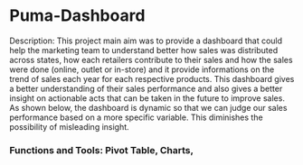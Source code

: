 # Puma-Dashboard
Description: This project main aim was to provide a dashboard that could help the marketing team to understand better how sales was distributed across states, how each retailers contribute to their sales and how the sales were done (online, outlet or in-store) and it provide informations on the trend of sales each year for each respective products. This dashboard gives a better understanding of their sales performance and also gives a better insight on actionable acts that can be taken in the future to improve sales. As shown below, the dashboard is dynamic so that we can judge our sales performance based on a more specific variable. This diminishes the possibility of misleading insight.
### Functions and Tools: Pivot Table, Charts, 
